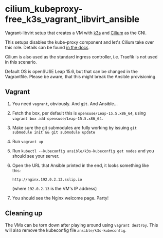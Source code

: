 # cilium_kubeproxy-free_k3s_vagrant_libvirt_ansible

Vagrant-libvirt setup that creates a VM with [k3s](https://k3s.io) and
[Cilium](https://cilium.io) as the CNI.

This setups disables the kube-proxy component and let's Cilium take over this
role. Details can be found [in the
docs](https://docs.cilium.io/en/stable/network/kubernetes/kubeproxy-free/#kubeproxy-free).

Cilium is also used as the standard ingress controller, i.e. Traefik is not used
in this scenario.

Default OS is openSUSE Leap 15.6, but that can be changed in the Vagrantfile.
Please be aware, that this might break the Ansible provisioning.

## Vagrant

1. You need `vagrant`, obviously. And `git`. And Ansible...
1. Fetch the box, per default this is `opensuse/Leap-15.5.x86_64`, using
   `vagrant box add opensuse/Leap-15.5.x86_64`.
1. Make sure the git submodules are fully working by issuing
   `git submodule init && git submodule update`
1. Run `vagrant up`
1. Run `kubectl --kubeconfig ansible/k3s-kubeconfig get nodes` and you should
   see your server.
1. Open the URL that Ansible printed in the end, it looks something like this:

   ```
   http://nginx.192.0.2.13.sslip.io
   ```

   (where `192.0.2.13` is the VM's IP address)

1. You should see the Nginx welcome page. Party!

## Cleaning up

The VMs can be torn down after playing around using `vagrant destroy`. This will
also remove the kubeconfig file `ansible/k3s-kubeconfig`.
